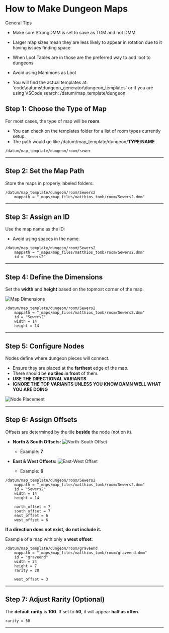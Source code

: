 # How to Make Dungeon Maps
General Tips
- Make sure StrongDMM is set to save as TGM and not DMM
- Larger map sizes mean they are less likely to appear in rotation due to it having issues finding space
- When Loot Tables are in those are the preferred way to add loot to dungeons
- Avoid using Mammons as Loot

- You will find the actual templates at: 'code\datums\dungeon_generator\dungeon_templates' or if you are using VSCode search: /datum/map_template/dungeon

## Step 1: Choose the Type of Map
For most cases, the type of map will be **room**.
- You can check on the templates folder for a list of room types currently setup.
- The path would go like /datum/map_template/dungeon/**TYPE**/**NAME**
```dm
/datum/map_template/dungeon/room/sewer
```

---

## Step 2: Set the Map Path
Store the maps in properly labeled folders:

```dm
/datum/map_template/dungeon/room/Sewers2
    mappath = "_maps/map_files/matthios_tomb/room/Sewers2.dmm"
```

---

## Step 3: Assign an ID
Use the map name as the ID:
- Avoid using spaces in the name.

```dm
/datum/map_template/dungeon/room/Sewers2
    mappath = "_maps/map_files/matthios_tomb/room/Sewers2.dmm"
    id = "Sewers2"
```

---

## Step 4: Define the Dimensions
Set the **width** and **height** based on the topmost corner of the map.

![Map Dimensions](image.png)

```dm
/datum/map_template/dungeon/room/Sewers2
    mappath = "_maps/map_files/matthios_tomb/room/Sewers2.dmm"
    id = "Sewers2"
    width = 14
    height = 14
```

---

## Step 5: Configure Nodes
Nodes define where dungeon pieces will connect.
- Ensure they are placed at the **farthest** edge of the map.
- There should be **no tiles in front** of them.
- **USE THE DIRECTIONAL VARIANTS**
- **IGNORE THE TOP VARIANTS UNLESS YOU KNOW DAMN WELL WHAT YOU ARE DOING**

![Node Placement](image-1.png)

---

## Step 6: Assign Offsets
Offsets are determined by the tile **beside** the node (not on it).

- **North & South Offsets:**
  ![North-South Offset](image-2.png)
  - Example: **7**

- **East & West Offsets:**
  ![East-West Offset](image-3.png)
  - Example: **6**

```dm
/datum/map_template/dungeon/room/Sewers2
    mappath = "_maps/map_files/matthios_tomb/room/Sewers2.dmm"
    id = "Sewers2"
    width = 14
    height = 14

    north_offset = 7
    south_offset = 7
    east_offset = 6
    west_offset = 6
```

**If a direction does not exist, do not include it.**

Example of a map with only a **west offset**:

```dm
/datum/map_template/dungeon/room/graveend
    mappath = "_maps/map_files/matthios_tomb/room/graveend.dmm"
    id = "graveend"
    width = 24
    height = 7
    rarity = 20

    west_offset = 3
```

---

## Step 7: Adjust Rarity (Optional)
The **default rarity** is **100**. If set to **50**, it will appear **half as often**.

```dm
rarity = 50
```

---
